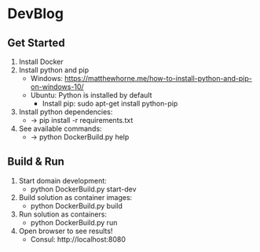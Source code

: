 # DevBlog

## Get Started
1. Install Docker
2. Install python and pip
    - Windows:  https://matthewhorne.me/how-to-install-python-and-pip-on-windows-10/
    - Ubuntu: Python is installed by default
        - Install pip: sudo apt-get install python-pip
3. Install python dependencies:
    - -> pip install -r requirements.txt
4. See available commands:
    - -> python DockerBuild.py help

## Build & Run
1. Start domain development:
    - python DockerBuild.py start-dev
1. Build solution as container images:
    - python DockerBuild.py build
2. Run solution as containers:
    - python DockerBuild.py run
3. Open browser to see results!
    - Consul: http://localhost:8080